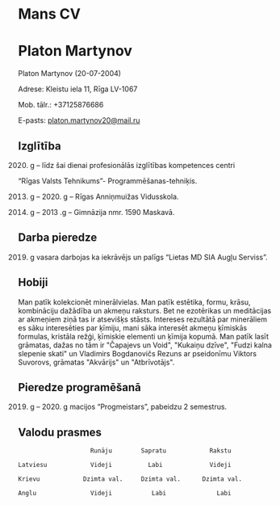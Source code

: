 # Mans CV
# Platon Martynov

Platon Martynov (20-07-2004)

Adrese: Kleistu iela 11, Rīga LV-1067

Mob. tālr.: +37125876686

E-pasts: platon.martynov20@mail.ru

## Izglītība

2020. g – līdz šai dienai profesionālās izglītības kompetences centri

“Rīgas Valsts Tehnikums”- Programmēšanas-tehniķis.

2013. g – 2020. g – Rīgas Anniņmuižas Vidusskola.

2011. g – 2013 .g – Gimnāzija nmr. 1590 Maskavā.


## Darba pieredze

 2019. g vasara darbojas ka iekrāvējs un palīgs “Lietas MD SIA Augļu Serviss”.

## Hobiji

Man patīk kolekcionēt minerālvielas. Man patīk estētika, formu, krāsu, kombināciju dažādība un akmeņu raksturs. Bet ne ezotērikas un meditācijas ar akmeņiem ziņā tas ir atsevišķs stāsts. Intereses rezultātā par minerāliem es sāku interesēties par ķīmiju, mani sāka interesēt akmeņu ķīmiskās formulas, kristāla režģi, ķīmiskie elementi un ķīmija kopumā.
Man patīk lasīt grāmatas, dažas no tām ir "Čapajevs un Void", "Kukaiņu dzīve", "Fudzi kalna slepenie skati" un Vladimirs Bogdanovičs Rezuns ar pseidonīmu Viktors Suvorovs, grāmatas "Akvārijs" un "Atbrīvotājs".


## Pieredze programēšanā

2019. g – 2020. g macijos “Progmeistars”, pabeidzu 2 semestrus.

## Valodu prasmes
                        Runāju        Sapratu            Rakstu

    Latviesu            Videji          Labi             Videji

    Krievu            Dzimta val.     Dzimta val.      Dzimta val.

    Anglu               Videji           Labi              Labi
